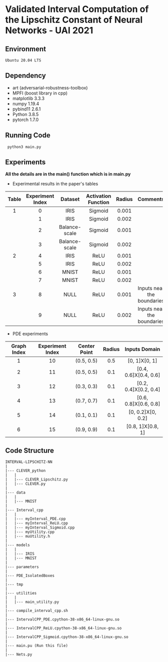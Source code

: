 # Validated Interval Computation of the Lipschitz Constant of Neural Networks - UAI 2021

## Environment
```Ubuntu 20.04 LTS```

## Dependency
- art (adversarial-robustness-toolbox)
- MPFI (boost library in cpp)
- matplotlib 3.3.3
- numpy 1.19.4
- pybind11 2.6.1
- Python 3.8.5
- pytorch 1.7.0

## Running Code
``` python3 main.py```

## Experiments
**All the details are in the main() function which is in main.py**
- Experimental results in the paper's tables

| Table | Experiment Index | Dataset | Activation Function | Radius |          Comments          |
|:-----:|:----------------:|:-------:|:-------------------:|:------:|:--------------------------:|
|   1   |         0        |   IRIS  |       Sigmoid       |  0.001 |                            |
|       |         1        |   IRIS  |       Sigmoid       |  0.002 |                            |
|       |         2        |     Balance-scale    |       Sigmoid       |  0.001 |                            |
|       |         3        |     Balance-scale    |       Sigmoid       |  0.002 |                            |
|   2   |         4        |   IRIS  |         ReLU        |  0.001 |                            |
|       |         5        |   IRIS  |         ReLU        |  0.002 |                            |
|       |         6        |  MNIST  |         ReLU        |  0.001 |                            |
|       |         7        |  MNIST  |         ReLU        |  0.002 |                            |
|   3   |         8        |   NULL  |         ReLU        |  0.001 | Inputs near the boundaries |
|       |         9        |   NULL  |         ReLU        |  0.002 | Inputs near the boundaries |

- PDE experiments

| Graph Index | Experiment Index | Center Point | Radius |     Inputs Domain     |
|:-----------:|:----------------:|:------------:|:------:|:---------------------:|
|      1      |        10        |  (0.5, 0.5)  |   0.5  |     [0, 1]X[0, 1]     |
|      2      |        11        |  (0.5, 0.5)  |   0.1  | [0.4, 0.6]X[0.4, 0.6] |
|      3      |        12        |  (0.3, 0.3)  |   0.1  | [0.2, 0.4]X[0.2, 0.4] |
|      4      |        13        |  (0.7, 0.7)  |   0.1  | [0.6, 0.8]X[0.6, 0.8] |
|      5      |        14        |  (0.1, 0.1)  |   0.1  |   [0, 0.2]X[0, 0.2]   |
|      6      |        15        |  (0.9, 0.9)  |   0.1  |   [0.8, 1]X[0.8, 1]   |

## Code Structure
```
INTERVAL-LIPSCHITZ-NN
|
|--- CLEVER_python
|   |
|   |--- CLEVER_Lipschitz.py
|   |--- CLEVER.py
|
|--- data
|   |
|   |--- MNIST
|
|--- Interval_cpp
|   |
|   |--- myInterval_PDE.cpp
|   |--- myInterval_ReLU.cpp
|   |--- myInterval_Sigmoid.cpp
|   |--- myUtility.cpp
|   |--- muUtility.h
|
|--- models
|   |
|   |--- IRIS
|   |--- MNIST
|
|--- parameters
|
|--- PDE_IsolatedBoxes
|
|--- tmp
|
|--- utilities
|   |
|   |--- main_utility.py
|
|--- compile_interval_cpp.sh
|
|--- IntervalCPP_PDE.cpython-38-x86_64-linux-gnu.so
|
|--- IntervalCPP_ReLU.cpython-38-x86_64-linux-gnu.so
|
|--- IntervalCPP_Sigmoid.cpython-38-x86_64-linux-gnu.so
|
|--- main.pu (Run this file)
|
|--- Nets.py

```
